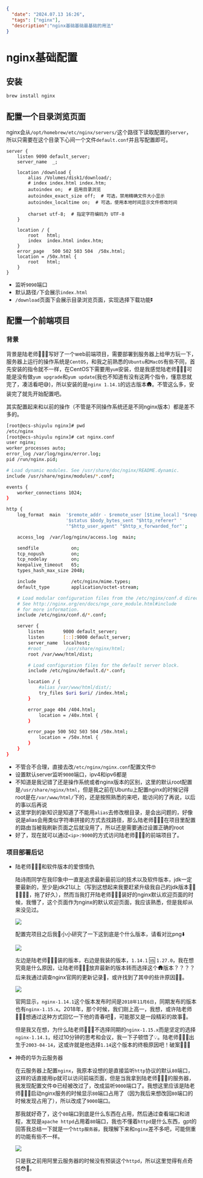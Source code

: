 ```json
{
  "date": "2024.07.13 16:26",
  "tags": ["nginx"],
  "description":"nginx基础基础最基础的用法"
}
```
# nginx基础配置

## 安装

```bash
brew install nginx
```

## 配置一个目录浏览页面

nginx会从`/opt/homebrew/etc/nginx/servers/`这个路径下读取配置的`server`，所以只需要在这个目录下心间一个文件`default.conf`并且写配置即可。

```
server {
    listen 9090 default_server;
    server_name  _;

    location /download {
        alias /Volumes/disk1/download/;
        # index index.html index.htm;
        autoindex on;  # 启用目录浏览
        autoindex_exact_size off;  # 可选，禁用精确文件大小显示
        autoindex_localtime on;  # 可选，使用本地时间显示文件修改时间

        charset utf-8;  # 指定字符编码为 UTF-8
    }

    location / {
        root   html;
        index  index.html index.htm;
    }
    error_page   500 502 503 504  /50x.html;
    location = /50x.html {
        root   html;
    }
}
```

- 监听`9090`端口
- 默认路径`/`下会展示`index.html`
- `/download`页面下会展示目录浏览页面，实现选择下载功能⏬



## 配置一个前端项目

### 背景

背景是陆老师🧑🏻‍🏫写好了一个web前端项目，需要部署到服务器上给甲方玩一下，服务器上运行的操作系统是`CentOS`，和我之前熟悉的`Ubuntu`和`MacOS`有些不同，首先安装的指令就不一样，在CentOS下需要用`yum`安装，但是我感觉陆老师🧑🏻‍🏫可能是没有做`yum upgrade`和`yum update`(我也不知道有没有这两个指令，懂意思就完了，凑活看吧😅)，所以安装的是`nginx 1.14.1`的远古版本🛖。不管这么多，安装完了就先开始配置吧。

其实配置起来和以前的操作（不管是不同操作系统还是不同nginx版本）都是差不多的。

```bash
[root@ecs-shiyulu nginx]# pwd
/etc/nginx
[root@ecs-shiyulu nginx]# cat nginx.conf
user nginx;
worker_processes auto;
error_log /var/log/nginx/error.log;
pid /run/nginx.pid;

# Load dynamic modules. See /usr/share/doc/nginx/README.dynamic.
include /usr/share/nginx/modules/*.conf;

events {
    worker_connections 1024;
}

http {
    log_format  main  '$remote_addr - $remote_user [$time_local] "$request" '
                      '$status $body_bytes_sent "$http_referer" '
                      '"$http_user_agent" "$http_x_forwarded_for"';

    access_log  /var/log/nginx/access.log  main;

    sendfile            on;
    tcp_nopush          on;
    tcp_nodelay         on;
    keepalive_timeout   65;
    types_hash_max_size 2048;

    include             /etc/nginx/mime.types;
    default_type        application/octet-stream;

    # Load modular configuration files from the /etc/nginx/conf.d directory.
    # See http://nginx.org/en/docs/ngx_core_module.html#include
    # for more information.
    include /etc/nginx/conf.d/*.conf;

    server {
        listen       9000 default_server;
        listen       [::]:9000 default_server;
        server_name  localhost;
        #root         /usr/share/nginx/html;
        root /var/www/html/dist;

        # Load configuration files for the default server block.
        include /etc/nginx/default.d/*.conf;

        location / {
            #alias /var/www/html/dist/;
            try_files $uri $uri/ /index.html;
        }

        error_page 404 /404.html;
            location = /40x.html {
        }

        error_page 500 502 503 504 /50x.html;
            location = /50x.html {
        }
    }
}
```

- 不管合不合理，直接去改`/etc/nginx/nginx.conf`配置文件🤓
- 设置默认server监听`9000`端口，ipv4和ipv6都是
- 不知道是我记错了还是操作系统或者nginx版本的区别，这里的默认root配置是`/usr/share/nginx/html`，但是我之前在Ubuntu上配置nginx的时候记得root是在`/var/www/html/`下的，还是按照熟悉的来吧，能访问的了再说，以后的事以后再说
- 这里学到的新知识是知道了不能用`alias`去修改根目录，是会出问题的，好像说是alias会用类似字符串拼接的方式去找路径，那么陆老师🧑🏻‍🏫在项目里配置的路由当被我刷新页面之后就没用了，所以还是需要通过设置正确的root
- 好了，现在就可以通过`<ip>:9000`的方式访问陆老师🧑🏻‍🏫的前端项目了。



### 项目部署后记

- 陆老师🧑🏻‍🏫和软件版本的爱恨情仇

  陆诗雨同学在我印象中一直是追求最新最前沿的技术以及软件版本，jdk一定要最新的，至少是jdk21以上（写到这想起来我要赶紧升级我自己的jdk版本😵‍💫😵‍💫😵‍💫，拖了好久），然而当我打开陆老师🧑🏻‍🏫装好的nginx默认欢迎页面的时候，我懵了，这个页面作为nginx的默认欢迎页面，我应该熟悉，但是我却从来没见过。

  ![](./images/nginx-001.jpg)

  

  配置完项目之后我🤏小小研究了一下这到底是个什么版本，请看对比png⬇️

  ![](./images/nginx-002.png)

  

  左边是陆老师🧑🏻‍🏫装的版本，右边是我装的版本，`1.14.1` 🆚 `1.27.0`，我在想究竟是什么原因，让陆老师🧑🏻‍🏫放弃最新的版本转而选择这个🛖版本？？？？后来我通过调查nginx官网的更新记录📝，或许找到了其中的些许原因🙋🙋。

  ![](./images/nginx-003.png)

  官网显示，`nginx-1.14.1`这个版本发布时间是`2018年11月6日`，同期发布的版本也有`nginx-1.15.x`。2018年，那个时候，我们刚上高一，我想，或许陆老师🧑🏻‍🏫想通过这种方式回忆一下他的青春吧🏫，可能那又是一段精彩的故事📖。

  但是我又在想，为什么陆老师🧑🏻‍🏫不选择同期的`nginx-1.15.x`而是坚定的选择`nginx-1.14.1`，经过10分钟的思考和会议，我一下子顿悟了💡。陆老师🧑🏻‍🏫出生于`2003-04-14`，这或许就是他选择`1.14`这个版本的终极原因吧！破案🥳🚀🚀



- 神奇的华为云服务器

  在云服务器上配置`nginx`，我原本设想的是直接监听`http`协议的默认`80`端口，这样的话直接用ip就可以访问前端页面，但是当我拿到陆老师🧑🏻‍🏫的服务器，我发现配置文件⚙️已经被改过了，改成监听`9000`端口了。我想这里应该是陆老师🧑🏻‍🏫启动nginx服务的时候显示`80`端口占用了（因为我后来想改回`80`端口的时候发现占用了），所以改成了`9000`端口。

  那我就好奇了，这个`80`端口到底是什么东西在占用，然后通过查看端口和进程，发现是`apache httpd`占用着`80`端口，我也不懂着`httpd`是什么东西，gpt的回答我总结一下就是一个`http服务器`，我理解下来和`nginx`差不多吧，可能侧重的功能有些不一样。

  ![](./images/nginx-004.png)

  只是我之前用阿里云服务器的时候没有预装这个`httpd`，所以这里觉得有点奇怪😳🙉。